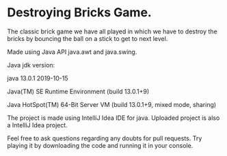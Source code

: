# Destroying Bricks Game. 
The classic brick game  we have all played in which we have to destroy the bricks by bouncing the ball on a stick to get to next level. 

Made using Java API java.awt and java.swing.

Java jdk version:

java 13.0.1 2019-10-15

Java(TM) SE Runtime Environment (build 13.0.1+9)

Java HotSpot(TM) 64-Bit Server VM (build 13.0.1+9, mixed mode, sharing)

The project is made using IntelliJ Idea IDE for java.
Uploaded project is also a IntelliJ Idea project.

Feel free to ask questions regarding any doubts for pull requests.
Try playing it by downloading the code and running it in your console.
